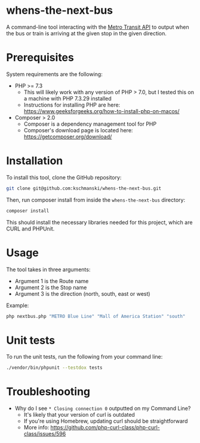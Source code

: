 # whens-the-next-bus
A command-line tool interacting with the [Metro Transit API](https://svc.metrotransit.org/swagger/index.html) to output when the bus or train is arriving at the given stop in the given direction.

# Prerequisites
System requirements are the following:
* PHP >= 7.3 
  * This will likely work with any version of PHP > 7.0, but I tested this on a machine with PHP 7.3.29 installed 
  * Instructions for installing PHP are here: https://www.geeksforgeeks.org/how-to-install-php-on-macos/
* Composer > 2.0
  * Composer is a dependency management tool for PHP
  * Composer's download page is located here: https://getcomposer.org/download/
# Installation
To install this tool, clone the GitHub repository:
```bash
git clone git@github.com:kschmanski/whens-the-next-bus.git
```

Then, run composer install from inside the `whens-the-next-bus` directory:
```bash
composer install
```
This should install the necessary libraries needed for this project, which are CURL and PHPUnit.

# Usage
The tool takes in three arguments:
* Argument 1 is the Route name
* Argument 2 is the Stop name
* Argument 3 is the direction (north, south, east or west)

Example:
```bash
php nextbus.php "METRO Blue Line" "Mall of America Station" "south"
```
# Unit tests
To run the unit tests, run the following from your command line:
```bash
./vendor/bin/phpunit --testdox tests
```

# Troubleshooting
* Why do I see `* Closing connection 0` outputted on my Command Line?
  * It's likely that your version of curl is outdated
  * If you're using Homebrew, updating curl should be straightforward
  * More info: https://github.com/php-curl-class/php-curl-class/issues/596
